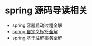 # spring 源码导读相关

- spring 容器启动过程全解
- [spring 自定义标签全解](./ch/spring自定义标签全解.md)
- [spring 基于注解事务全解](./ch/spring基于注解事务全解.md)
